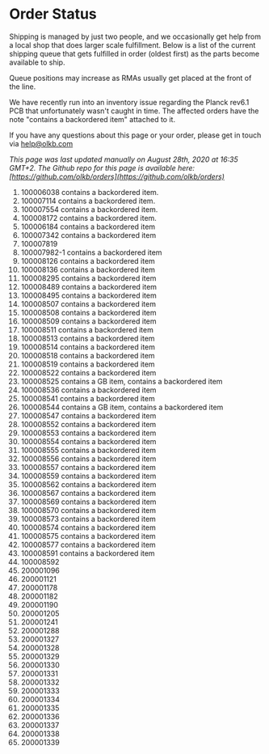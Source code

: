 # Order Status

Shipping is managed by just two people, and we occasionally get help from a local shop that does larger scale fulfillment. Below is a list of the current shipping queue that gets fulfilled in order (oldest first) as the parts become available to ship.

Queue positions may increase as RMAs usually get placed at the front of the line.

We have recently run into an inventory issue regarding the Planck rev6.1 PCB that unfortunately wasn't caught in time. The affected orders have the note "contains a backordered item" attached to it.

If you have any questions about this page or your order, please get in touch via help@olkb.com

*This page was last updated manually on August 28th, 2020 at 16:35 GMT+2. The Github repo for this page is available here: [https://github.com/olkb/orders](https://github.com/olkb/orders)*

 1. 100006038 contains a backordered item.
 2. 100007114 contains a backordered item.
 3. 100007554 contains a backordered item.
 4. 100008172 contains a backordered item.
 5. 100006184 contains a backordered item
 6. 100007342 contains a backordered item
 7. 100007819
 8. 100007982-1 contains a backordered item
 9. 100008126 contains a backordered item
 10. 100008136 contains a backordered item
 11. 100008295 contains a backordered item 
 12. 100008489 contains a backordered item 
 13. 100008495 contains a backordered item 
 14. 100008507 contains a backordered item 
 15. 100008508 contains a backordered item
 16. 100008509 contains a backordered item
 17. 100008511 contains a backordered item
 18. 100008513 contains a backordered item
 19. 100008514 contains a backordered item
 20. 100008518 contains a backordered item
 21. 100008519 contains a backordered item
 22. 100008522 contains a backordered item
 23. 100008525 contains a GB item, contains a backordered item
 24. 100008536 contains a backordered item
 25. 100008541 contains a backordered item
 26. 100008544 contains a GB item, contains a backordered item
 27. 100008547 contains a backordered item
 28. 100008552 contains a backordered item
 29. 100008553 contains a backordered item
 30. 100008554 contains a backordered item
 31. 100008555 contains a backordered item
 32. 100008556 contains a backordered item
 33. 100008557 contains a backordered item
 34. 100008559 contains a backordered item
 35. 100008562 contains a backordered item
 36. 100008567 contains a backordered item
 37. 100008569 contains a backordered item
 38. 100008570 contains a backordered item
 39. 100008573 contains a backordered item
 40. 100008574 contains a backordered item
 41. 100008575 contains a backordered item
 42. 100008577 contains a backordered item
 43. 100008591 contains a backordered item
 44. 100008592
 45. 200001096
 46. 200001121
 47. 200001178
 48. 200001182
 49. 200001190
 50. 200001205
 51. 200001241
 52. 200001288
 53. 200001327
 54. 200001328
 55. 200001329
 56. 200001330
 57. 200001331
 58. 200001332
 59. 200001333
 60. 200001334
 61. 200001335
 62. 200001336
 63. 200001337
 64. 200001338
 65. 200001339
